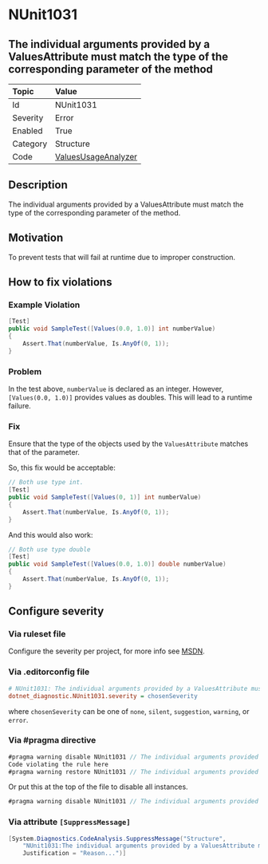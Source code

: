 # NUnit1031

## The individual arguments provided by a ValuesAttribute must match the type of the corresponding parameter of the method

| Topic    | Value
| :--      | :--
| Id       | NUnit1031
| Severity | Error
| Enabled  | True
| Category | Structure
| Code     | [ValuesUsageAnalyzer](https://github.com/nunit/nunit.analyzers/blob/3.8.0/src/nunit.analyzers/ValuesUsage/ValuesUsageAnalyzer.cs)

## Description

The individual arguments provided by a ValuesAttribute must match the type of the corresponding parameter of the method.

## Motivation

To prevent tests that will fail at runtime due to improper construction.

## How to fix violations

### Example Violation

```csharp
[Test]
public void SampleTest([Values(0.0, 1.0)] int numberValue)
{
    Assert.That(numberValue, Is.AnyOf(0, 1));
}
```

### Problem

In the test above, `numberValue` is declared as an integer. However, `[Values(0.0, 1.0)]` provides values as doubles.  This will lead to a runtime failure.

### Fix

Ensure that the type of the objects used by the `ValuesAttribute` matches that of the parameter.

So, this fix would be acceptable:

```csharp
// Both use type int.
[Test]
public void SampleTest([Values(0, 1)] int numberValue)
{
    Assert.That(numberValue, Is.AnyOf(0, 1));
}
```

And this would also work:

```csharp
// Both use type double
[Test]
public void SampleTest([Values(0.0, 1.0)] double numberValue)
{
    Assert.That(numberValue, Is.AnyOf(0, 1));
}
```

<!-- start generated config severity -->
## Configure severity

### Via ruleset file

Configure the severity per project, for more info see [MSDN](https://learn.microsoft.com/en-us/visualstudio/code-quality/using-rule-sets-to-group-code-analysis-rules?view=vs-2022).

### Via .editorconfig file

```ini
# NUnit1031: The individual arguments provided by a ValuesAttribute must match the type of the corresponding parameter of the method
dotnet_diagnostic.NUnit1031.severity = chosenSeverity
```

where `chosenSeverity` can be one of `none`, `silent`, `suggestion`, `warning`, or `error`.

### Via #pragma directive

```csharp
#pragma warning disable NUnit1031 // The individual arguments provided by a ValuesAttribute must match the type of the corresponding parameter of the method
Code violating the rule here
#pragma warning restore NUnit1031 // The individual arguments provided by a ValuesAttribute must match the type of the corresponding parameter of the method
```

Or put this at the top of the file to disable all instances.

```csharp
#pragma warning disable NUnit1031 // The individual arguments provided by a ValuesAttribute must match the type of the corresponding parameter of the method
```

### Via attribute `[SuppressMessage]`

```csharp
[System.Diagnostics.CodeAnalysis.SuppressMessage("Structure",
    "NUnit1031:The individual arguments provided by a ValuesAttribute must match the type of the corresponding parameter of the method",
    Justification = "Reason...")]
```
<!-- end generated config severity -->
